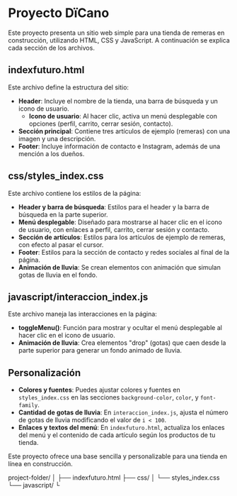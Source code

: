 # Proyecto DïCano

Este proyecto presenta un sitio web simple para una tienda de remeras en construcción, utilizando HTML, CSS y JavaScript. A continuación se explica cada sección de los archivos.

## indexfuturo.html
Este archivo define la estructura del sitio:

- **Header**: Incluye el nombre de la tienda, una barra de búsqueda y un icono de usuario.
  - **Icono de usuario**: Al hacer clic, activa un menú desplegable con opciones (perfil, carrito, cerrar sesión, contacto).
- **Sección principal**: Contiene tres artículos de ejemplo (remeras) con una imagen y una descripción.
- **Footer**: Incluye información de contacto e Instagram, además de una mención a los dueños.

## css/styles_index.css
Este archivo contiene los estilos de la página:

- **Header y barra de búsqueda**: Estilos para el header y la barra de búsqueda en la parte superior.
- **Menú desplegable**: Diseñado para mostrarse al hacer clic en el icono de usuario, con enlaces a perfil, carrito, cerrar sesión y contacto.
- **Sección de artículos**: Estilos para los artículos de ejemplo de remeras, con efecto al pasar el cursor.
- **Footer**: Estilos para la sección de contacto y redes sociales al final de la página.
- **Animación de lluvia**: Se crean elementos con animación que simulan gotas de lluvia en el fondo.

## javascript/interaccion_index.js
Este archivo maneja las interacciones en la página:

- **toggleMenu()**: Función para mostrar y ocultar el menú desplegable al hacer clic en el icono de usuario.
- **Animación de lluvia**: Crea elementos "drop" (gotas) que caen desde la parte superior para generar un fondo animado de lluvia.

## Personalización

- **Colores y fuentes**: Puedes ajustar colores y fuentes en `styles_index.css` en las secciones `background-color`, `color`, y `font-family`.
- **Cantidad de gotas de lluvia**: En `interaccion_index.js`, ajusta el número de gotas de lluvia modificando el valor de `i < 100`.
- **Enlaces y textos del menú**: En `indexfuturo.html`, actualiza los enlaces del menú y el contenido de cada artículo según los productos de tu tienda.

Este proyecto ofrece una base sencilla y personalizable para una tienda en línea en construcción.



project-folder/
│
├── indexfuturo.html
├── css/
│   └── styles_index.css
└── javascript/
    └